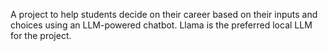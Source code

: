 A project to help students decide on their career based on their inputs and choices using an LLM-powered chatbot. Llama is the preferred local LLM for the project.

